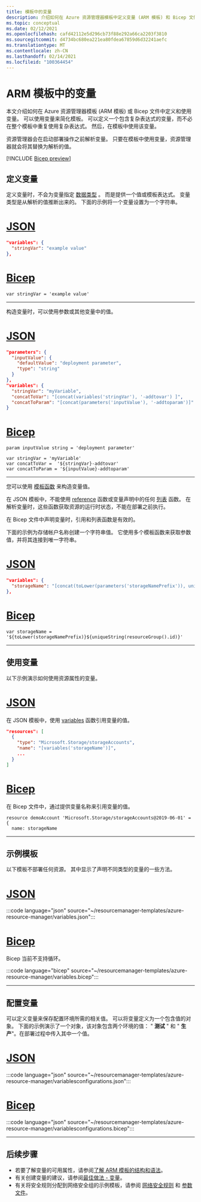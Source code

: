 ```yaml
---
title: 模板中的变量
description: 介绍如何在 Azure 资源管理器模板中定义变量 (ARM 模板) 和 Bicep 文件。
ms.topic: conceptual
ms.date: 02/12/2021
ms.openlocfilehash: cafd42112e5d296cb73f88e292a66ca2203f3810
ms.sourcegitcommit: d4734bc680ea221ea80fdea67859d6d32241aefc
ms.translationtype: MT
ms.contentlocale: zh-CN
ms.lasthandoff: 02/14/2021
ms.locfileid: "100364454"
---
```

# <a name="variables-in-arm-templates"></a>ARM 模板中的变量

本文介绍如何在 Azure 资源管理器模板 (ARM 模板) 或 Bicep 文件中定义和使用变量。 可以使用变量来简化模板。 可以定义一个包含复杂表达式的变量，而不必在整个模板中重复使用复杂表达式。 然后，在模板中使用该变量。

资源管理器会在启动部署操作之前解析变量。 只要在模板中使用变量，资源管理器就会将其替换为解析的值。

[!INCLUDE [Bicep preview](../../../includes/resource-manager-bicep-preview.md)]

## <a name="define-variable"></a>定义变量

定义变量时，不会为变量指定 [数据类型](template-syntax.md#data-types) 。 而是提供一个值或模板表达式。 变量类型是从解析的值推断出来的。 下面的示例将一个变量设置为一个字符串。

# <a name="json"></a>[JSON](#tab/json)

```json
"variables": {
  "stringVar": "example value"
},
```

# <a name="bicep"></a>[Bicep](#tab/bicep)

```bicep
var stringVar = 'example value'
```

---

构造变量时，可以使用参数或其他变量中的值。

# <a name="json"></a>[JSON](#tab/json)

```json
"parameters": {
  "inputValue": {
    "defaultValue": "deployment parameter",
    "type": "string"
  }
},
"variables": {
  "stringVar": "myVariable",
  "concatToVar": "[concat(variables('stringVar'), '-addtovar') ]",
  "concatToParam": "[concat(parameters('inputValue'), '-addtoparam')]"
}
```

# <a name="bicep"></a>[Bicep](#tab/bicep)

```bicep
param inputValue string = 'deployment parameter'

var stringVar = 'myVariable'
var concatToVar =  '${stringVar}-addtovar'
var concatToParam = '${inputValue}-addtoparam'
```

---

您可以使用 [模板函数](template-functions.md) 来构造变量值。

在 JSON 模板中，不能使用 [reference](template-functions-resource.md#reference) 函数或变量声明中的任何 [列表](template-functions-resource.md#list) 函数。 在解析变量时，这些函数获取资源的运行时状态，不能在部署之前执行。

在 Bicep 文件中声明变量时，引用和列表函数是有效的。

下面的示例为存储帐户名称创建一个字符串值。 它使用多个模板函数来获取参数值，并将其连接到唯一字符串。

# <a name="json"></a>[JSON](#tab/json)

```json
"variables": {
  "storageName": "[concat(toLower(parameters('storageNamePrefix')), uniqueString(resourceGroup().id))]"
},
```

# <a name="bicep"></a>[Bicep](#tab/bicep)

```bicep
var storageName = '${toLower(storageNamePrefix)}${uniqueString(resourceGroup().id)}'
```

---

## <a name="use-variable"></a>使用变量

以下示例演示如何使用资源属性的变量。

# <a name="json"></a>[JSON](#tab/json)

在 JSON 模板中，使用 [variables](template-functions-deployment.md#variables) 函数引用变量的值。

```json
"resources": [
  {
    "type": "Microsoft.Storage/storageAccounts",
    "name": "[variables('storageName')]",
    ...
  }
]
```

# <a name="bicep"></a>[Bicep](#tab/bicep)

在 Bicep 文件中，通过提供变量名称来引用变量的值。

```bicep
resource demoAccount 'Microsoft.Storage/storageAccounts@2019-06-01' = {
  name: storageName
```

---

## <a name="example-template"></a>示例模板

以下模板不部署任何资源。 其中显示了声明不同类型的变量的一些方法。

# <a name="json"></a>[JSON](#tab/json)

:::code language="json" source="~/resourcemanager-templates/azure-resource-manager/variables.json":::

# <a name="bicep"></a>[Bicep](#tab/bicep)

Bicep 当前不支持循环。

:::code language="bicep" source="~/resourcemanager-templates/azure-resource-manager/variables.bicep":::

---

## <a name="configuration-variables"></a>配置变量

可以定义变量来保存配置环境所需的相关值。 可以将变量定义为一个包含值的对象。 下面的示例演示了一个对象，该对象包含两个环境的值： " **测试** " 和 " **生产**"。在部署过程中传入其中一个值。

# <a name="json"></a>[JSON](#tab/json)

:::code language="json" source="~/resourcemanager-templates/azure-resource-manager/variablesconfigurations.json":::

# <a name="bicep"></a>[Bicep](#tab/bicep)

:::code language="json" source="~/resourcemanager-templates/azure-resource-manager/variablesconfigurations.bicep":::

---

## <a name="next-steps"></a>后续步骤

* 若要了解变量的可用属性，请参阅[了解 ARM 模板的结构和语法](template-syntax.md)。
* 有关创建变量的建议，请参阅[最佳做法 - 变量](template-best-practices.md#variables)。
* 有关将安全规则分配到网络安全组的示例模板，请参阅 [网络安全规则](https://github.com/Azure/azure-docs-json-samples/blob/master/azure-resource-manager/multipleinstance/multiplesecurityrules.json) 和 [参数文件](https://github.com/Azure/azure-docs-json-samples/blob/master/azure-resource-manager/multipleinstance/multiplesecurityrules.parameters.json)。
